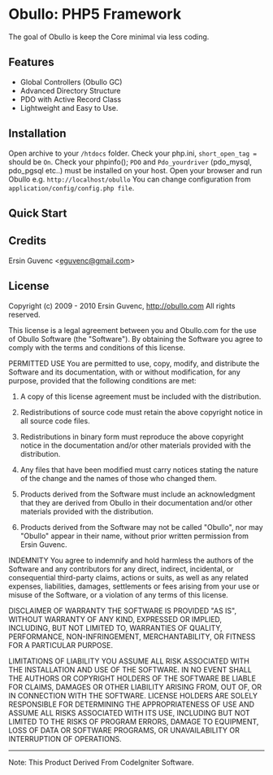 Obullo: PHP5 Framework
=========================

The goal of Obullo is keep the Core minimal via less coding. 

## Features

- Global Controllers (Obullo GC)
- Advanced Directory Structure
- PDO with Active Record Class
- Lightweight and Easy to Use.


## Installation

  Open archive to your `/htdocs` folder.
  Check your php.ini, `short_open_tag = ` should be `On`.
  Check your phpinfo(); `PDO` and `Pdo_yourdriver` (pdo_mysql, pdo_pgsql etc..) must be installed on your host.
  Open your browser and run Obullo e.g. `http://localhost/obullo`
  You can change configuration from `application/config/config.php file`.
  
  
## Quick Start

  
## Credits

Ersin Guvenc &lt;eguvenc@gmail.com&gt;

## License 

Copyright (c) 2009 - 2010 Ersin Guvenc, http://obullo.com
All rights reserved.

This license is a legal agreement between you and Obullo.com for the use
of Obullo Software (the "Software").  By obtaining the Software you
agree to comply with the terms and conditions of this license.

PERMITTED USE
You are permitted to use, copy, modify, and distribute the Software and its
documentation, with or without modification, for any purpose, provided that
the following conditions are met:

1. A copy of this license agreement must be included with the distribution.

2. Redistributions of source code must retain the above copyright notice in
   all source code files.

3. Redistributions in binary form must reproduce the above copyright notice
   in the documentation and/or other materials provided with the distribution.

4. Any files that have been modified must carry notices stating the nature
   of the change and the names of those who changed them.

5. Products derived from the Software must include an acknowledgment that
   they are derived from Obullo in their documentation and/or other
   materials provided with the distribution.

6. Products derived from the Software may not be called "Obullo",
   nor may "Obullo" appear in their name, without prior written
   permission from Ersin Guvenc.


INDEMNITY
You agree to indemnify and hold harmless the authors of the Software and
any contributors for any direct, indirect, incidental, or consequential
third-party claims, actions or suits, as well as any related expenses,
liabilities, damages, settlements or fees arising from your use or misuse
of the Software, or a violation of any terms of this license.

DISCLAIMER OF WARRANTY
THE SOFTWARE IS PROVIDED "AS IS", WITHOUT WARRANTY OF ANY KIND, EXPRESSED OR
IMPLIED, INCLUDING, BUT NOT LIMITED TO, WARRANTIES OF QUALITY, PERFORMANCE,
NON-INFRINGEMENT, MERCHANTABILITY, OR FITNESS FOR A PARTICULAR PURPOSE.

LIMITATIONS OF LIABILITY
YOU ASSUME ALL RISK ASSOCIATED WITH THE INSTALLATION AND USE OF THE SOFTWARE.
IN NO EVENT SHALL THE AUTHORS OR COPYRIGHT HOLDERS OF THE SOFTWARE BE LIABLE
FOR CLAIMS, DAMAGES OR OTHER LIABILITY ARISING FROM, OUT OF, OR IN CONNECTION
WITH THE SOFTWARE. LICENSE HOLDERS ARE SOLELY RESPONSIBLE FOR DETERMINING THE
APPROPRIATENESS OF USE AND ASSUME ALL RISKS ASSOCIATED WITH ITS USE, INCLUDING
BUT NOT LIMITED TO THE RISKS OF PROGRAM ERRORS, DAMAGE TO EQUIPMENT, LOSS OF
DATA OR SOFTWARE PROGRAMS, OR UNAVAILABILITY OR INTERRUPTION OF OPERATIONS.

---------------------------------------------------------------------------
Note: This Product Derived From CodeIgniter Software.

